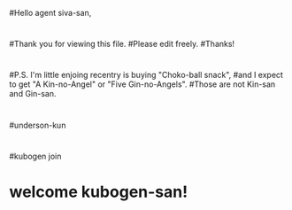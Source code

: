 #Hello agent siva-san,
#
#Thank you for viewing this file.
#Please edit freely.
#Thanks!
#
#P.S. I'm little enjoing recentry is buying "Choko-ball snack", 
#and I expect to get "A Kin-no-Angel" or "Five Gin-no-Angels".
#Those are not Kin-san and Gin-san.
#
#underson-kun
#
#
#kubogen join
#
# welcome kubogen-san!

